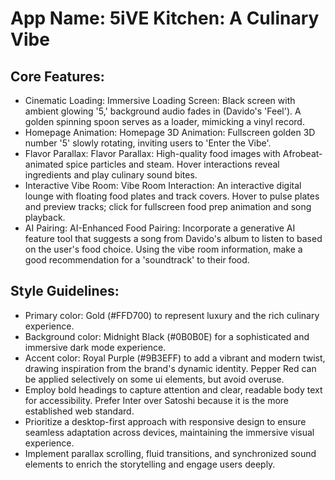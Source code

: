 # **App Name**: 5iVE Kitchen: A Culinary Vibe

## Core Features:

- Cinematic Loading: Immersive Loading Screen: Black screen with ambient glowing '5,' background audio fades in (Davido's 'Feel'). A golden spinning spoon serves as a loader, mimicking a vinyl record.
- Homepage Animation: Homepage 3D Animation: Fullscreen golden 3D number '5' slowly rotating, inviting users to 'Enter the Vibe'.
- Flavor Parallax: Flavor Parallax: High-quality food images with Afrobeat-animated spice particles and steam. Hover interactions reveal ingredients and play culinary sound bites.
- Interactive Vibe Room: Vibe Room Interaction: An interactive digital lounge with floating food plates and track covers. Hover to pulse plates and preview tracks; click for fullscreen food prep animation and song playback.
- AI Pairing: AI-Enhanced Food Pairing: Incorporate a generative AI feature tool that suggests a song from Davido's album to listen to based on the user's food choice. Using the vibe room information, make a good recommendation for a 'soundtrack' to their food.

## Style Guidelines:

- Primary color: Gold (#FFD700) to represent luxury and the rich culinary experience.
- Background color: Midnight Black (#0B0B0E) for a sophisticated and immersive dark mode experience.
- Accent color: Royal Purple (#9B3EFF) to add a vibrant and modern twist, drawing inspiration from the brand's dynamic identity. Pepper Red can be applied selectively on some ui elements, but avoid overuse.
- Employ bold headings to capture attention and clear, readable body text for accessibility. Prefer Inter over Satoshi because it is the more established web standard.
- Prioritize a desktop-first approach with responsive design to ensure seamless adaptation across devices, maintaining the immersive visual experience.
- Implement parallax scrolling, fluid transitions, and synchronized sound elements to enrich the storytelling and engage users deeply.